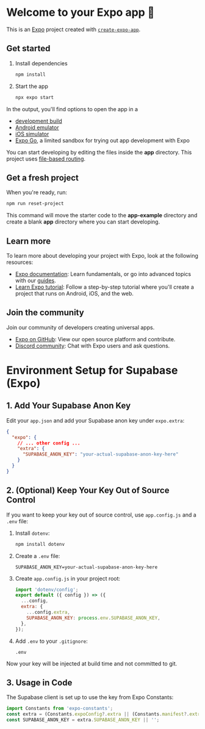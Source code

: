 # Welcome to your Expo app 👋

This is an [Expo](https://expo.dev) project created with [`create-expo-app`](https://www.npmjs.com/package/create-expo-app).

## Get started

1. Install dependencies

   ```bash
   npm install
   ```

2. Start the app

   ```bash
   npx expo start
   ```

In the output, you'll find options to open the app in a

- [development build](https://docs.expo.dev/develop/development-builds/introduction/)
- [Android emulator](https://docs.expo.dev/workflow/android-studio-emulator/)
- [iOS simulator](https://docs.expo.dev/workflow/ios-simulator/)
- [Expo Go](https://expo.dev/go), a limited sandbox for trying out app development with Expo

You can start developing by editing the files inside the **app** directory. This project uses [file-based routing](https://docs.expo.dev/router/introduction).

## Get a fresh project

When you're ready, run:

```bash
npm run reset-project
```

This command will move the starter code to the **app-example** directory and create a blank **app** directory where you can start developing.

## Learn more

To learn more about developing your project with Expo, look at the following resources:

- [Expo documentation](https://docs.expo.dev/): Learn fundamentals, or go into advanced topics with our [guides](https://docs.expo.dev/guides).
- [Learn Expo tutorial](https://docs.expo.dev/tutorial/introduction/): Follow a step-by-step tutorial where you'll create a project that runs on Android, iOS, and the web.

## Join the community

Join our community of developers creating universal apps.

- [Expo on GitHub](https://github.com/expo/expo): View our open source platform and contribute.
- [Discord community](https://chat.expo.dev): Chat with Expo users and ask questions.

# Environment Setup for Supabase (Expo)

## 1. Add Your Supabase Anon Key

Edit your `app.json` and add your Supabase anon key under `expo.extra`:

```json
{
  "expo": {
    // ... other config ...
    "extra": {
      "SUPABASE_ANON_KEY": "your-actual-supabase-anon-key-here"
    }
  }
}
```

## 2. (Optional) Keep Your Key Out of Source Control

If you want to keep your key out of source control, use `app.config.js` and a `.env` file:

1. Install `dotenv`:
   ```sh
   npm install dotenv
   ```
2. Create a `.env` file:
   ```env
   SUPABASE_ANON_KEY=your-actual-supabase-anon-key-here
   ```
3. Create `app.config.js` in your project root:
   ```js
   import 'dotenv/config';
   export default ({ config }) => ({
     ...config,
     extra: {
       ...config.extra,
       SUPABASE_ANON_KEY: process.env.SUPABASE_ANON_KEY,
     },
   });
   ```
4. Add `.env` to your `.gitignore`:
   ```
   .env
   ```

Now your key will be injected at build time and not committed to git.

## 3. Usage in Code

The Supabase client is set up to use the key from Expo Constants:
```js
import Constants from 'expo-constants';
const extra = (Constants.expoConfig?.extra || (Constants.manifest?.extra as any) || {}) as { SUPABASE_ANON_KEY?: string };
const SUPABASE_ANON_KEY = extra.SUPABASE_ANON_KEY || '';
```

